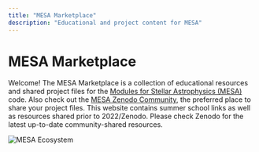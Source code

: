 ```yaml
---
title: "MESA Marketplace"
description: "Educational and project content for MESA"
---
```


# MESA Marketplace

Welcome! The MESA Marketplace is a collection of educational resources and shared project files for the [Modules for Stellar Astrophysics (MESA)](https://mesastar.org) code.
Also check out the [MESA Zenodo Community](https://zenodo.org/communities/mesa), the preferred place to share your project files.
This website contains summer school links as well as resources shared prior to 2022/Zenodo.
Please check Zenodo for the latest up-to-date community-shared resources.

![MESA Ecosystem](images/stellar_ecosystem.png "MESA Ecosystem")
